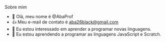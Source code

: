 Sobre mim
- 👋 Olá, meu nome é @AbaProf
- 👍 Meu e-mail de contato é aba26black@gmail.com
- 👀 Eu estou interessado em aprender a programar novas linguagens.
- 🌱 Eu estou aprendendo a programar as linguagens JavaScript e Scratch.
